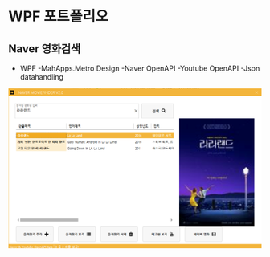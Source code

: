 # WPF 포트폴리오

## Naver 영화검색
- WPF
 -MahApps.Metro Design
 -Naver OpenAPI
 -Youtube OpenAPI
 -Json datahandling
 
 ![NaverMovieFinder](https://github.com/Core33DC/StudyWpf1/blob/main/capture/LaLaLand.png)
